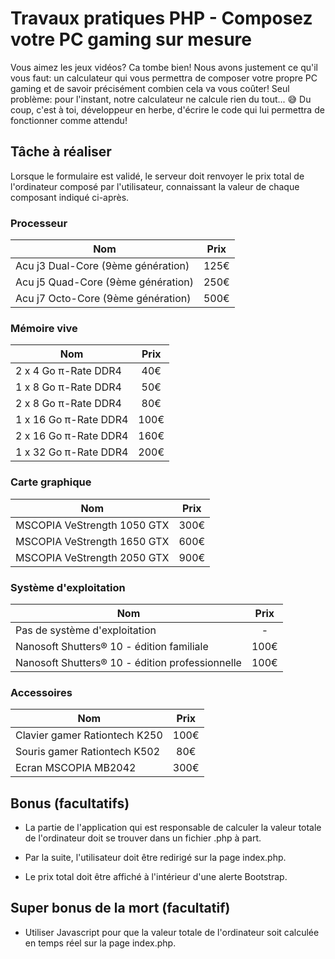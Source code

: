 # Travaux pratiques PHP - Composez votre PC gaming sur mesure

Vous aimez les jeux vidéos? Ca tombe bien! Nous avons justement ce qu'il vous faut: un calculateur qui vous permettra de composer votre propre PC gaming et de savoir précisément combien cela va vous coûter! Seul problème: pour l'instant, notre calculateur ne calcule rien du tout... 😅 Du coup, c'est à toi, développeur en herbe, d'écrire le code qui lui permettra de fonctionner comme attendu!

## Tâche à réaliser

Lorsque le formulaire est validé, le serveur doit renvoyer le prix total de l'ordinateur composé par l'utilisateur, connaissant la valeur de chaque composant indiqué ci-après.

### Processeur

| Nom | Prix |
| - |:-:|
| Acu j3 Dual-Core (9ème génération) | 125€ |
| Acu j5 Quad-Core (9ème génération) | 250€ |
| Acu j7 Octo-Core (9ème génération) | 500€ |

### Mémoire vive

| Nom | Prix |
| - |:-:|
| 2 x 4 Go π-Rate DDR4 | 40€ |
| 1 x 8 Go π-Rate DDR4 | 50€ |
| 2 x 8 Go π-Rate DDR4 | 80€ |
| 1 x 16 Go π-Rate DDR4 | 100€ |
| 2 x 16 Go π-Rate DDR4 | 160€ |
| 1 x 32 Go π-Rate DDR4 | 200€ |

### Carte graphique

| Nom | Prix |
| - |:-:|
| MSCOPIA VeStrength 1050 GTX | 300€ |
| MSCOPIA VeStrength 1650 GTX | 600€ |
| MSCOPIA VeStrength 2050 GTX | 900€ |

### Système d'exploitation

| Nom | Prix |
| - |:-:|
| Pas de système d'exploitation | - |
| Nanosoft Shutters® 10 - édition familiale | 100€ |
| Nanosoft Shutters® 10 - édition professionnelle | 100€ |

### Accessoires

| Nom | Prix |
| - |:-:|
| Clavier gamer Rationtech K250 | 100€  |
| Souris gamer Rationtech K502 | 80€ |
| Ecran MSCOPIA MB2042 | 300€ |

## Bonus (facultatifs)

- La partie de l'application qui est responsable de calculer la valeur totale de l'ordinateur doit se trouver dans un fichier .php à part.

- Par la suite, l'utilisateur doit être redirigé sur la page index.php.

- Le prix total doit être affiché à l'intérieur d'une alerte Bootstrap.

## Super bonus de la mort (facultatif)

- Utiliser Javascript pour que la valeur totale de l'ordinateur soit calculée en temps réel sur la page index.php.
